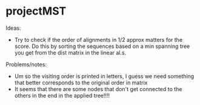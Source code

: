 # projectMST
Ideas:
* Try to check if the order of alignments in 1/2 approx matters for the score. Do this by sorting the sequences based on a min spanning tree you get from the dist matrix in the linear al.s.

Problems/notes:
* Um so the visiting order is printed in letters, I guess we need something that better corresponds to the original order in matrix
* It seems that there are some nodes that don't get connected to the others in the end in the applied tree!!!!
